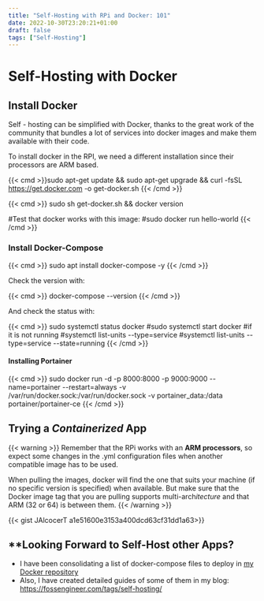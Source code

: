 ```yaml
---
title: "Self-Hosting with RPi and Docker: 101"
date: 2022-10-30T23:20:21+01:00
draft: false
tags: ["Self-Hosting"]
---
```


# Self-Hosting with Docker

## Install Docker

Self - hosting can be simplified with Docker, thanks to the great work of the community that bundles a lot of services into docker images and make them available with their code.

To install docker in the RPI, we need a different installation since their processors are ARM based.

{{< cmd >}}sudo apt-get update && sudo apt-get upgrade && curl -fsSL https://get.docker.com -o get-docker.sh
{{< /cmd >}}

{{< cmd >}}
sudo sh get-docker.sh && docker version

#Test that docker works with this image:
#sudo docker run hello-world
{{< /cmd >}}

### Install Docker-Compose

{{< cmd >}}
sudo apt install docker-compose -y
{{< /cmd >}}

Check the version with:

{{< cmd >}}
docker-compose --version
{{< /cmd >}}

And check the status with:

{{< cmd >}}
sudo systemctl status docker
#sudo systemctl start docker #if it is not running
#systemctl list-units --type=service
#systemctl list-units --type=service --state=running
{{< /cmd >}}

#### Installing Portainer


{{< cmd >}}
sudo docker run -d -p 8000:8000 -p 9000:9000 --name=portainer --restart=always -v /var/run/docker.sock:/var/run/docker.sock -v portainer_data:/data portainer/portainer-ce
{{< /cmd >}}

## Trying a *Containerized* App

{{< warning >}}
Remember that the RPi works with an **ARM processors**, so expect some changes in the .yml configuration files when another compatible image has to be used.

When pulling the images, docker will find the one that suits your machine (if no specific version is specified) when available. But make sure that the Docker image tag that you are pulling supports multi-arch*itecture* and that ARM (32 or 64) is between them.
{{< /warning >}}

{{< gist JAlcocerT a1e51600e3153a400dcd63cf31dd1a63>}}


## **Looking Forward to Self-Host other Apps?

* I have been consolidating a list of docker-compose files to deploy in [my Docker repository](https://github.com/JAlcocerT/Docker)
* Also, I have created detailed guides of some of them in my blog: <https://fossengineer.com/tags/self-hosting/>
